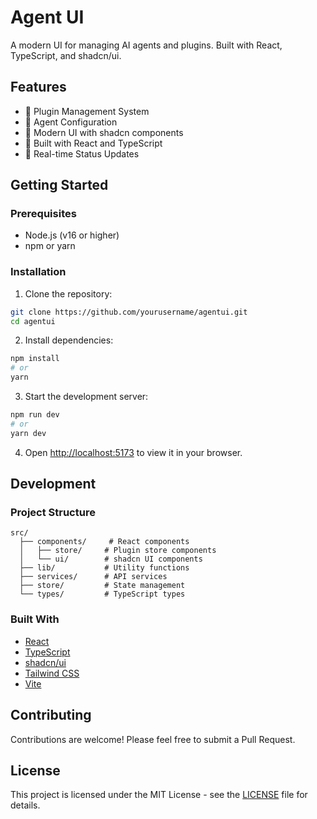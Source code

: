 # Agent UI

A modern UI for managing AI agents and plugins. Built with React, TypeScript, and shadcn/ui.

## Features

- 🔌 Plugin Management System
- 🎯 Agent Configuration
- 🎨 Modern UI with shadcn components
- 🚀 Built with React and TypeScript
- 🔄 Real-time Status Updates

## Getting Started

### Prerequisites

- Node.js (v16 or higher)
- npm or yarn

### Installation

1. Clone the repository:
```bash
git clone https://github.com/yourusername/agentui.git
cd agentui
```

2. Install dependencies:
```bash
npm install
# or
yarn
```

3. Start the development server:
```bash
npm run dev
# or
yarn dev
```

4. Open [http://localhost:5173](http://localhost:5173) to view it in your browser.

## Development

### Project Structure

```
src/
  ├── components/     # React components
  │   ├── store/     # Plugin store components
  │   └── ui/        # shadcn UI components
  ├── lib/           # Utility functions
  ├── services/      # API services
  ├── store/         # State management
  └── types/         # TypeScript types
```

### Built With

- [React](https://reactjs.org/)
- [TypeScript](https://www.typescriptlang.org/)
- [shadcn/ui](https://ui.shadcn.com/)
- [Tailwind CSS](https://tailwindcss.com/)
- [Vite](https://vitejs.dev/)

## Contributing

Contributions are welcome! Please feel free to submit a Pull Request.

## License

This project is licensed under the MIT License - see the [LICENSE](LICENSE) file for details. 